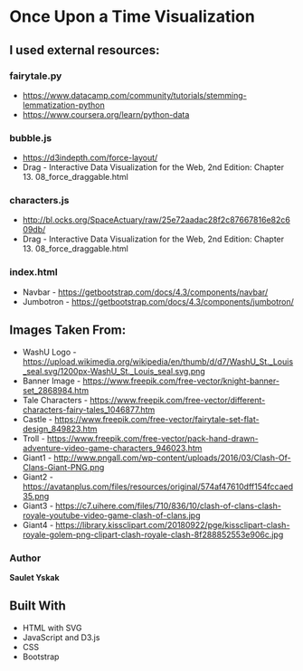 # Once Upon a Time Visualization

## I used external resources:

### fairytale.py

* https://www.datacamp.com/community/tutorials/stemming-lemmatization-python
* https://www.coursera.org/learn/python-data

### bubble.js

* https://d3indepth.com/force-layout/
* Drag - Interactive Data Visualization for the Web, 2nd Edition: Chapter 13. 08_force_draggable.html

### characters.js

* http://bl.ocks.org/SpaceActuary/raw/25e72aadac28f2c87667816e82c609db/
* Drag - Interactive Data Visualization for the Web, 2nd Edition: Chapter 13. 08_force_draggable.html

### index.html
* Navbar - https://getbootstrap.com/docs/4.3/components/navbar/
* Jumbotron - https://getbootstrap.com/docs/4.3/components/jumbotron/

## Images Taken From:
* WashU Logo - https://upload.wikimedia.org/wikipedia/en/thumb/d/d7/WashU_St._Louis_seal.svg/1200px-WashU_St._Louis_seal.svg.png
* Banner Image - https://www.freepik.com/free-vector/knight-banner-set_2868984.htm
* Tale Characters - https://www.freepik.com/free-vector/different-characters-fairy-tales_1046877.htm
* Castle - https://www.freepik.com/free-vector/fairytale-set-flat-design_849823.htm
* Troll - https://www.freepik.com/free-vector/pack-hand-drawn-adventure-video-game-characters_946023.htm
* Giant1 - http://www.pngall.com/wp-content/uploads/2016/03/Clash-Of-Clans-Giant-PNG.png
* Giant2 - https://avatanplus.com/files/resources/original/574af47610dff154fccaed35.png
* Giant3 - https://c7.uihere.com/files/710/836/10/clash-of-clans-clash-royale-youtube-video-game-clash-of-clans.jpg
* Giant4 - https://library.kissclipart.com/20180922/pge/kissclipart-clash-royale-golem-png-clipart-clash-royale-clash-8f288852553e906c.jpg

### Author

**Saulet Yskak**

## Built With

* HTML with SVG
* JavaScript and D3.js
* CSS
* Bootstrap
